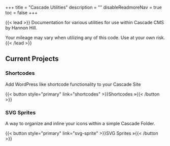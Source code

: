 +++
title = "Cascade Utilities"
description = ""
disableReadmoreNav = true
toc = false
+++

{{< lead >}}
Documentation for various utilities for use within Cascade CMS by Hannon Hill.

Your mileage may vary when utilizing any of this code. Use at your own risk.
{{< /lead >}}

## Current Projects

<div class="row py-3 mb-5">
  <div class="col-md-6">
    <div class="card flex-row border-1">
      <div class="align-self-center px-2">
        <span class="fas fa-code fa-3x text-primary"></span>
      </div>
      <div class="card-body pl-2">
        <h3 class="card-title">
          Shortcodes
        </h3>
        <p class="card-text text-muted">
          Add WordPress like shortcode functionality to your Cascade Site
        </p>
        {{< button style="primary" link="shortcodes" >}}Shortcodes &raquo;{{< /button >}}
      </div>
    </div>
  </div>
  <div class="col-md-6">
    <div class="card flex-row border-1">
      <div class="align-self-center px-2">
        <span class="fas fa-images fa-3x text-primary"></span>
      </div>
      <div class="card-body pl-2">
        <h3 class="card-title">
          SVG Sprites
        </h3>
        <p class="card-text text-muted">
          A way to organize and inline your icons within a simple Cascade Folder.
        </p>
        {{< button style="primary" link="svg-sprite" >}}SVG Sprites &raquo;{{< /button >}}
      </div>
    </div>
  </div>
</div>
